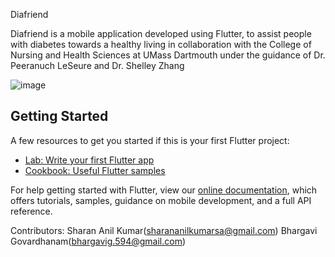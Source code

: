 Diafriend

Diafriend is a mobile application developed using Flutter, to assist people with diabetes towards a healthy living
in collaboration with the College of Nursing and Health Sciences at UMass Dartmouth under the guidance of Dr. Peeranuch LeSeure and Dr. Shelley Zhang

![image](https://user-images.githubusercontent.com/68161897/148311809-6a96da6b-1dac-4b87-993f-964a6ba99f39.png)


## Getting Started

A few resources to get you started if this is your first Flutter project:

- [Lab: Write your first Flutter app](https://flutter.dev/docs/get-started/codelab)
- [Cookbook: Useful Flutter samples](https://flutter.dev/docs/cookbook)

For help getting started with Flutter, view our
[online documentation](https://flutter.dev/docs), which offers tutorials,
samples, guidance on mobile development, and a full API reference.

Contributors:
Sharan Anil Kumar(sharananilkumarsa@gmail.com)
Bhargavi Govardhanam(bhargavig.594@gmail.com)
